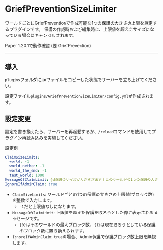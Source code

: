 # GriefPreventionSizeLimiter
ワールドごとにGriefPreventionで作成可能な1つの保護の大きさの上限を設定するプラグインです。
保護の作成時および編集時に、上限値を超えたサイズになっている場合はキャンセルされます。

Paper 1.20.1で動作確認 (要 GriefPrevention)

---

## 導入
`plugins`フォルダにjarファイルをコピーした状態でサーバーを立ち上げてください。

設定ファイル`plugins/GriefPreventionSizeLimiter/config.yml`が作成されます。

## 設定変更

設定を書き換えたら、サーバーを再起動するか、`/reload`コマンドを使用してプラグイン再読み込みを実施してください。

設定例
```yaml
ClaimSizeLimits:
  world: -1
  world_nether: -1
  world_the_end: -1
  test_world: 1000
MessageOfClaimLimit: §d保護のサイズが大きすぎます！このワールドの1つの保護の大きさは最大{0}ブロックです。この保護の大きさ={1}ブロック
IgnoreIfAdminClaim: true
```
+ `ClaimSizeLimits`: ワールドごとの1つの保護の大きさの上限値(ブロック数)を整数で入力します。
    + `-1`だと上限値なしになります。
+ `MessageOfClaimLimit`: 上限値を超えた保護を取ろうとした際に表示されるメッセージです。
  + `{0}`はそのワールドの最大ブロック数、`{1}`は現在取ろうとしている保護のブロック数に置き換えられます。
+ `IgnoreIfAdminClaim`: `true`の場合、Admin保護で保護ブロック数上限を無視します。
